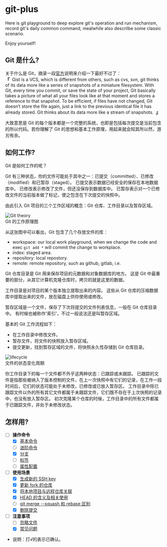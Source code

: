 # git-plus
Here is git playground to deep explore git's operation and run mechanism, record git's daily common command, mealwhile also descrilbe some classic scenario. 

Enjoy yourself!

## Git 是什么?
关于什么是 Git，摘录一段[官方](https://git-scm.com/book/en/v2/Getting-Started-What-is-Git%3F)说明来介绍一下最好不过了：   
**『** &nbsp;Gist is a VCS, which is different from others, such as cvs, svn, git thinks of its data more like a series of snapshots of a miniature filesystem. With Git, every time you commit, or save the state of your project, Git basically takes a picture of what all your files look like at that moment and stores a reference to that snapshot. To be efficient, if files have not changed, Git doesn’t store the file again, just a link to the previous identical file it has already stored. Git thinks about its data more like a stream of snapshots. &nbsp;**』**

大致意思是 Git 的每个版本都是一个完整的系统，也即是包括每次提交是当前包含的所以代码。若你理解了 Git 的思想和基本工作原理，用起来就会知其所以然，游刃有余。

## 如何工作?
Git 是如何工作的呢？

Git 有三种状态，你的文件可能处于其中之一：已提交（committed）、已修改（modified）和已暂存（staged）。 已提交表示数据已经安全的保存在本地数据库中。 已修改表示修改了文件，但还没保存到数据库中。 已暂存表示对一个已修改文件的当前版本做了标记，使之包含在下次提交的快照中。

由此引入 Git 项目的三个工作区域的概念：Git 仓库、工作目录以及暂存区域。

![Git theory](https://github.com/TourDJ/git-plus/blob/master/images/git-theory.jpg)    
Git 的工作原理图

从这张图中可以看出，Git 包含了几个存放文件的库：
* workspace: our local work playground, when we change the code and exec `git add *` will commit the change to workplace.
* index: staged area.
* repository: local repostory.
* remote: remote repository, such as github, gitlab, i.e.

Git 仓库目录是 Git 用来保存项目的元数据和对象数据库的地方。 这是 Git 中最重要的部分，从其它计算机克隆仓库时，拷贝的就是这里的数据。

工作目录是对项目的某个版本独立提取出来的内容。 这些从 Git 仓库的压缩数据库中提取出来的文件，放在磁盘上供你使用或修改。

暂存区域是一个文件，保存了下次将提交的文件列表信息，一般在 Git 仓库目录中。 有时候也被称作\'索引\'，不过一般说法还是叫暂存区域。

基本的 Git 工作流程如下：

* 在工作目录中修改文件。
* 暂存文件，将文件的快照放入暂存区域。
* 提交更新，找到暂存区域的文件，将快照永久性存储到 Git 仓库目录。


![lifecycle](https://github.com/TourDJ/git-plus/blob/master/images/lifecycle.png)    
文件的状态变化周期

你工作目录下的每一个文件都不外乎这两种状态：已跟踪或未跟踪。 已跟踪的文件是指那些被纳入了版本控制的文件，在上一次快照中有它们的记录，在工作一段时间后，它们的状态可能处于未修改，已修改或已放入暂存区。 工作目录中除已跟踪文件以外的所有其它文件都属于未跟踪文件，它们既不存在于上次快照的记录中，也没有放入暂存区。 初次克隆某个仓库的时候，工作目录中的所有文件都属于已跟踪文件，并处于未修改状态。


## 怎样用?   

- [ ] **操作命令**
    - [x] [基本命令](./illustrate/index.md)
    - [ ] [进阶命令](./illustrate/advance-command.md)
    - [x] [分支](./illustrate/branch.md)
    - [ ] [标签](./illustrate/tag.md)      
    - [ ] [属性配置](./illustrate/config.md)     
- [ ] **使用场景**
    - [x] [生成新的 SSH key](./illustrate/new-ssh-key.md)      
    - [x] [更新 fork 的仓库](./illustrate/fork-update.md)
    - [x] [将本地项目与远程仓库关联](./illustrate/add-remote.md)
    - [x] [HEAD 的含义及相关使用](./illustrate/head.md)
    - [ ] [git merge --squash 和 rebase 区别](./illustrate/squash-rebase.md)      
    - [x] [删除提交](./illustrate/delete-commit.md)      
- [ ] **注意事项**
    - [ ] [忽略文件](./illustrate/ignore.md)
    - [x] [常见问题](./illustrate/question.md) 

* 说明：打√的表示已确认。
